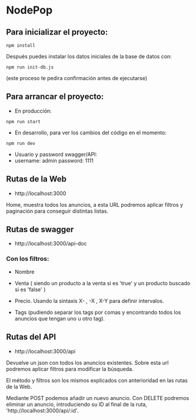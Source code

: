 # NodePop

## Para inicializar el proyecto:

```shell
npm install
```

Después puedes instalar los datos iniciales de la base de datos con:

```shell
npm run init-db.js
```

(este proceso te pedira confirmación antes de ejecutarse)

## Para arrancar el proyecto:

* En producción:

```shell
npm run start
```

* En desarrollo, para ver los cambios del código en el momento:

```shell
npm run dev
```
* Usuario y password swagger/API:
* username: admin  password: 1111
  
## Rutas de la Web

* http://localhost:3000

Home, muestra todos los anuncios, a esta URL podremos aplicar filtros y paginación para conseguir distintas listas.

## Rutas de swagger

* http://localhost:3000/api-doc

### Con los filtros: 

* Nombre

* Venta ( siendo un producto a la venta si es 'true' y un producto buscado si es 'false' )

* Precio. Usando la sintaxis X- , -X , X-Y para definir intervalos.

* Tags (pudiendo separar los tags por comas y encontrando todos los anuncios que tengan uno u otro tag).


## Rutas del API

* http://localhost:3000/api

Devuelve un json con todos los anuncios existentes. Sobre esta url podremos aplicar filtros para modificar la búsqueda.

El método y filtros son los mismos explicados con anterioridad en las rutas de la Web.

Mediante POST podemos añadir un nuevo anuncio. 
Con DELETE podremos eliminar un anuncio, introduciendo su ID al final de la ruta, 'http://localhost:3000/api/:id'.

